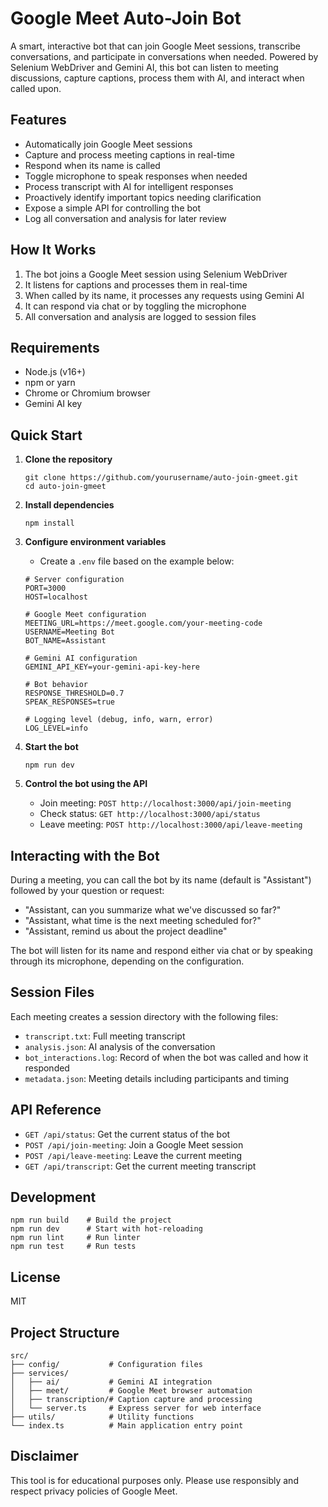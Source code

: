 # Google Meet Auto-Join Bot

A smart, interactive bot that can join Google Meet sessions, transcribe conversations, and participate in conversations when needed. Powered by Selenium WebDriver and Gemini AI, this bot can listen to meeting discussions, capture captions, process them with AI, and interact when called upon.

## Features

- Automatically join Google Meet sessions
- Capture and process meeting captions in real-time
- Respond when its name is called
- Toggle microphone to speak responses when needed
- Process transcript with AI for intelligent responses
- Proactively identify important topics needing clarification
- Expose a simple API for controlling the bot
- Log all conversation and analysis for later review

## How It Works

1. The bot joins a Google Meet session using Selenium WebDriver
2. It listens for captions and processes them in real-time
3. When called by its name, it processes any requests using Gemini AI
4. It can respond via chat or by toggling the microphone
5. All conversation and analysis are logged to session files

## Requirements

- Node.js (v16+)
- npm or yarn
- Chrome or Chromium browser
- Gemini AI key

## Quick Start

1. **Clone the repository**
   ```
   git clone https://github.com/yourusername/auto-join-gmeet.git
   cd auto-join-gmeet
   ```

2. **Install dependencies**
   ```
   npm install
   ```

3. **Configure environment variables**
   - Create a `.env` file based on the example below:
   ```
   # Server configuration
   PORT=3000
   HOST=localhost

   # Google Meet configuration
   MEETING_URL=https://meet.google.com/your-meeting-code
   USERNAME=Meeting Bot
   BOT_NAME=Assistant

   # Gemini AI configuration
   GEMINI_API_KEY=your-gemini-api-key-here

   # Bot behavior
   RESPONSE_THRESHOLD=0.7
   SPEAK_RESPONSES=true

   # Logging level (debug, info, warn, error)
   LOG_LEVEL=info
   ```

4. **Start the bot**
   ```
   npm run dev
   ```

5. **Control the bot using the API**
   - Join meeting: `POST http://localhost:3000/api/join-meeting`
   - Check status: `GET http://localhost:3000/api/status`
   - Leave meeting: `POST http://localhost:3000/api/leave-meeting`

## Interacting with the Bot

During a meeting, you can call the bot by its name (default is "Assistant") followed by your question or request:

- "Assistant, can you summarize what we've discussed so far?"
- "Assistant, what time is the next meeting scheduled for?"
- "Assistant, remind us about the project deadline"

The bot will listen for its name and respond either via chat or by speaking through its microphone, depending on the configuration.

## Session Files

Each meeting creates a session directory with the following files:
- `transcript.txt`: Full meeting transcript
- `analysis.json`: AI analysis of the conversation
- `bot_interactions.log`: Record of when the bot was called and how it responded
- `metadata.json`: Meeting details including participants and timing

## API Reference

- `GET /api/status`: Get the current status of the bot
- `POST /api/join-meeting`: Join a Google Meet session
- `POST /api/leave-meeting`: Leave the current meeting
- `GET /api/transcript`: Get the current meeting transcript

## Development

```
npm run build    # Build the project
npm run dev      # Start with hot-reloading
npm run lint     # Run linter
npm run test     # Run tests
```

## License

MIT

## Project Structure

```
src/
├── config/           # Configuration files
├── services/
│   ├── ai/           # Gemini AI integration
│   ├── meet/         # Google Meet browser automation
│   ├── transcription/# Caption capture and processing
│   └── server.ts     # Express server for web interface
├── utils/            # Utility functions
└── index.ts          # Main application entry point
```

## Disclaimer

This tool is for educational purposes only. Please use responsibly and respect privacy policies of Google Meet. 